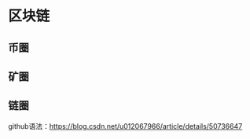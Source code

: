 # 区块链

币圈
--------

矿圈
--------

链圈
--------


github语法：https://blog.csdn.net/u012067966/article/details/50736647
